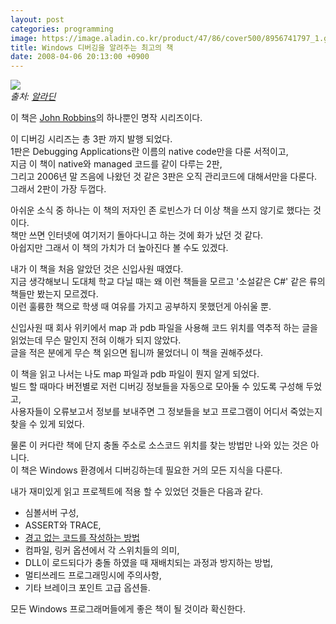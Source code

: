 ```yaml
---
layout: post
categories: programming
image: https://image.aladin.co.kr/product/47/86/cover500/8956741797_1.gif
title: Windows 디버깅을 알려주는 최고의 책
date: 2008-04-06 20:13:00 +0900
---
```


![](https://image.aladin.co.kr/product/47/86/cover500/8956741797_1.gif)  
*출처: [알라딘](https://www.aladin.co.kr/shop/wproduct.aspx?ItemId=478680)*

이 책은 [John Robbins](https://www.wintellectnow.com/Home/Instructor?instructorId=JohnRobbins)의 하나뿐인 명작 시리즈이다.

이 디버깅 시리즈는 총 3판 까지 발행 되었다.  
1판은 Debugging Applications란 이름의 native code만을 다룬 서적이고,  
지금 이 책이 native와 managed 코드를 같이 다루는 2판,  
그리고 2006년 말 즈음에 나왔던 것 같은 3판은 오직 관리코드에 대해서만을 다룬다. 그래서 2판이 가장 두껍다.

아쉬운 소식 중 하나는 이 책의 저자인 존 로빈스가 더 이상 책을 쓰지 않기로 했다는 것이다.  
책만 쓰면 인터넷에 여기저기 돌아다니고 하는 것에 화가 났던 것 같다.  
아쉽지만 그래서 이 책의 가치가 더 높아진다 볼 수도 있겠다.

내가 이 책을 처음 알았던 것은 신입사원 때였다.  
지금 생각해보니 도대체 학교 다닐 때는 왜 이런 책들을 모르고 '소설같은 C#' 같은 류의 책들만 봤는지 모르겠다.  
이런 훌륭한 책으로 학생 때 여유를 가지고 공부하지 못했던게 아쉬울 뿐.

신입사원 때 회사 위키에서 map 과 pdb 파일을 사용해 코드 위치를 역추적 하는 글을 읽었는데 무슨 말인지 전혀 이해가 되지 않았다.  
글을 적은 분에게 무슨 책 읽으면 됩니까 물었더니 이 책을 권해주셨다.

이 책을 읽고 나서는 나도 map 파일과 pdb 파일이 뭔지 알게 되었다.  
빌드 할 때마다 버전별로 저런 디버깅 정보들을 자동으로 모아둘 수 있도록 구성해 두었고,  
사용자들이 오류보고서 정보를 보내주면 그 정보들을 보고 프로그램이 어디서 죽었는지 찾을 수 있게 되었다.

물론 이 커다란 책에 단지 충돌 주소로 소스코드 위치를 찾는 방법만 나와 있는 것은 아니다.  
이 책은 Windows 환경에서 디버깅하는데 필요한 거의 모든 지식을 다룬다.

내가 재미있게 읽고 프로젝트에 적용 할 수 있었던 것들은 다음과 같다.

* 심볼서버 구성,
* ASSERT와 TRACE,
* [경고 없는 코드를 작성하는 방법](/programming/2008/05/24/visual-studio-strcpy.html)
* 컴파일, 링커 옵션에서 각 스위치들의 의미,
* DLL이 로드되다가 충돌 하였을 때 재배치되는 과정과 방지하는 방법,
* 멀티쓰레드 프로그래밍시에 주의사항,
* 기타 브레이크 포인트 고급 옵션들.

모든 Windows 프로그래머들에게 좋은 책이 될 것이라 확신한다.